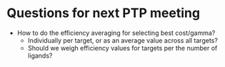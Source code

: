 # Questions for next PTP meeting

- How to do the efficiency averaging for selecting best cost/gamma?
  - Individually per target, or as an average value across all targets?
  - Should we weigh efficiency values for targets per the number of ligands?
